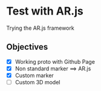 # Test with AR.js
 Trying the AR.js framework
## Objectives
- [x] Working proto with Github Page
- [x] Non standard marker ==> AR.js
- [x] Custom marker
- [ ] Custom 3D model
